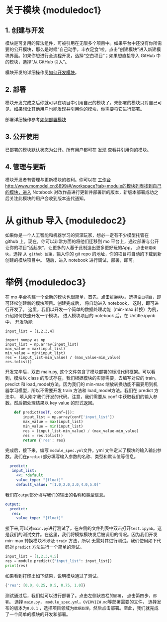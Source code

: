 # 关于模块 {moduledoc1}
## 1. 创建与开发
模块是可复用的算法组件，可被引用在无限多个项目中。如果平台中还没有你所需要的公开模块，那么是时候“自己动手，丰衣足食”啦。点击“创建模块”进入新建模块界面。如果你想进行全流程开发，选择“空白项目”；如果想直接导入 GitHub 中的模块，选择“从 GitHub 引入”。

模块开发的详细操作见[如何开发模块](如何开发模块)。
## 2. 部署
模块开发完成之后你就可以在项目中引用自己的模块了。未部署的模块只对自己可见，如果想让其他用户也能发现并引用你的模块，你需要将它进行部署。

部署详细操作参考[如何部署模块](如何部署模块)
## 3. 公开使用
已部署的模块默认状态为公开。所有用户都可在 [发现](http://www.momodel.cn:8899/#/explore?&type=hot&classification=all) 查看并引用你的模块。
## 4. 管理与更新
模块开发者有管理与更新模块的权利。你可以在 [工作台](http://www.momodel.cn:8899/#/explore?&type=hot&classification=all) http://www.momodel.cn:8899/#/workspace?tab=module的模块列表找到自己的模块，进入 Notebook 对改作品进行更新并部署新的版本，新版本部署成功之后关注此模块的用户会收到版本迭代通知。
# 从 github 导入 {moduledoc2}
如果你是一个人工智能和机器学习的资深玩家，想必一定有不少模型托管在 github 上。现在，你可以非常方面的将他们迁移到 mo 平台上，通过部署与公开让你的项目“活起来”，让更多的人基于此制造出更多更好玩的App。
点击`新建模块`，选择 `从 github 创建`，输入你的 git repo 的地址，你的项目将自动的下载到新创建的模块项目中。 随后，进入 notebook 进行调试，部署，即可。

# 举例 {moduledoc3}
在 mo 平台构建一个全新的模块也很简单，首先，点击`新建模块`，选择`空白项目`，即可轻松创建新的模块项目。创建完成后， 将自动进入 notebook， 这时，即可进行开发了。
这里，我们以开发一个简单的数据处理功能（min-max 转换）为例，介绍如何快速开发一个模块。
进入模块项目的 notebook 后，在 Untitle.ipynb 中，
开发功能
```
input_list = [1,2,3,4]

import numpy as np
input_list = np.array(input_list)
max_value = max(input_list)
min_value = min(input_list)
res = (input_list-min_value) / (max_value-min_value)
res.tolist()
```

开发完毕后，双击 main.py, 这个文件包含了模块部署的标准代码框架。可以看到，模块以 class 的形式存在，我们根据模块的实际需要，去编写对应的 train， predict 和  load_model方法。因为我们的 min-max 缩放转换功能不需要用到机器学习模型，所以不需要开发 train 方法和 load_model方法。我们在 predict 方法中， 填入刚才我们开发的代码。注意，我们需要从 conf 中获取我们的输入参数。然后把处理结果以 key value 的形式返回。
```python
    def predict(self, conf={}):
        input_list = np.array(conf['input_list'])
        max_value = max(input_list)
        min_value = min(input_list)
        res = (input_list-min_value) / (max_value-min_value)
        res = res.tolist()
        return {'res': res}
```


完成后，接下来，编写 `module_spec.yml`文件。yml 文件定义了模块的输入输出参数。我们在`predict`部分填写输入参数的名称、类型和默认值等信息。

```yaml
  predict:
   input_list:
     <<: *default
     value_type: "[float]"
     default_value: "[1.0,2.0,3.0,4.0,5.0]"
```

我们在`outpu`部分填写我们的输出的名称和类型信息。
```yaml
output:
  predict:
   res:
     value_type: "[float]"
```


接下来,可以对`main.py`进行测试了。在左侧的文件列表中双击打开`test.ipynb`。这是我们的测试文件。在这里，我们将模拟模块发后被调用的情况。因为我们开发min-max 转换模块不涉及 ```train``` 方法，所以
无需对其进行测试。我们使用如下代码对 ```predict``` 方法进行一个简单的测试。


```python
input_list = [1,2,3,4,5]
res = module.predict({"input_list": input_list})
print(res)
```

如果看到打印出如下结果，说明模块通过了测试。
```python
{'res': [0.0, 0.25, 0.5, 0.75, 1.0]}
```

测试通过后，我们就可以进行部署了。点击左侧状态栏的`部署`， 点击第四步，`部署`。
选择 `main.py`，
`module_spec.yml`，`OVERVIEW.md`等部署需要的文件， 选择发布的版本为`0.0.1` ，选择项目领域为`数据处理`。然后点击部署。至此，我们就完成了一个简单的模块的开发和部署。
